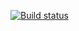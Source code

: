 [![Build status](https://ci.appveyor.com/api/projects/status/jg5svk714ijq0q4o?svg=true)](https://ci.appveyor.com/project/GromovR/dz18-1)